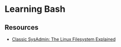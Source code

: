 # Learning Bash

## Resources

- [Classic SysAdmin: The Linux Filesystem Explained](https://www.linuxfoundation.org/blog/blog/classic-sysadmin-the-linux-filesystem-explained)